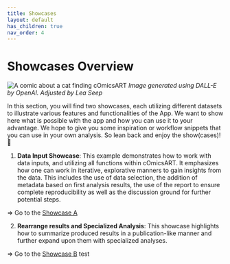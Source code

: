 ```yaml
---
title: Showcases
layout: default
has_children: true
nav_order: 4
---
```


# Showcases Overview

![A comic about a cat finding cOmicsART](/cOmicsArt/assets/images/cOmicsUnicorn.png)
*Image generated using DALL-E by OpenAI. Adjusted by Lea Seep*

In this section, you will find two showcases, each utilizing different datasets to illustrate various features and functionalities of the App.
We want to show here what is possible with the app and how you can use it to your advantage. We hope to give you some inspiration or workflow snippets that you can use in your own analysis.
So lean back and enjoy the show(cases)! 🍿

1.  **Data Input Showcase**: This example demonstrates how to work with data inputs, and utilizing all functions within cOmicsART. It emphasizes how one can work in iterative, explorative manners to gain insights from the data. This includes the use of data selection, the addition of metadata based on first analysis results, the use of the report to ensure complete reproducibility as well as the discussion ground for further potential steps.

=\> Go to the [Showcase A](showcases/showcase-a.md)

2.  **Rearrange results and Specialized Analysis**: This showcase highlights how to summarize produced results in a publication-like manner and further expand upon them with specialized analyses.

=\> Go to the [Showcase B](showcases/showcase-b.md)
test
